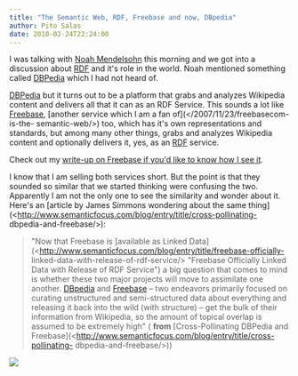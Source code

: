 ```yaml
---
title: "The Semantic Web, RDF, Freebase and now, DBpedia"
author: Pito Salas
date: 2010-02-24T22:24:00
---
```




I was talking with [Noah Mendelsohn](<http://www.arcanedomain.com/>) this
morning and we got into a discussion about [RDF](<http://www.w3.org/RDF/>) and
it's role in the world. Noah mentioned something called
[DBPedia](<http://dbpedia.org/About>) which I had not heard of.

[DBPedia](<http://dbpedia.org/About>) but it turns out to be a platform that
grabs and analyzes Wikipedia content and delivers all that it can as an RDF
Service. This sounds a lot like [Freebase](<http://www.freebase.com/>),
[another service which I am a fan of](</2007/11/23/freebasecom-is-the-
semantic-web/>) too, which has it's own representations and standards, but
among many other things, grabs and analyzes Wikipedia content and optionally
delivers it, yes, as an [RDF](<http://www.w3.org/RDF/>) service.

Check out my [write-up on Freebase if you'd like to know how I see
it](</2007/11/23/freebasecom-is-the-semantic-web/>).

I know that I am selling both services short. But the point is that they
sounded so similar that we started thinking were confusing the two. Apparently
I am not the only one to see the similarity and wonder about it. Here's an
[article by James Simmons wondering about the same
thing](<http://www.semanticfocus.com/blog/entry/title/cross-pollinating-
dbpedia-and-freebase/>):

> "Now that Freebase is [available as Linked
> Data](<http://www.semanticfocus.com/blog/entry/title/freebase-officially-
> linked-data-with-release-of-rdf-service/> "Freebase Officially Linked Data
> with Release of RDF Service") a big question that comes to mind is whether
> these two major projects will move to assimilate one another.
> [DBpedia](<http://dbpedia.org/> "DBpedia") and
> [Freebase](<http://www.freebase.com/> "Freebase") – two endeavors primarily
> focused on curating unstructured and semi-structured data about everything
> and releasing it back into the wild (with structure) – get the bulk of their
> information from Wikipedia, so the amount of topical overlap is assumed to
> be extremely high" ( **from** [Cross-Pollinating DBPedia and
> Freebase](<http://www.semanticfocus.com/blog/entry/title/cross-pollinating-
> dbpedia-and-freebase/>))

![](https://i0.wp.com/img.zemanta.com/pixy.gif?w=584)


